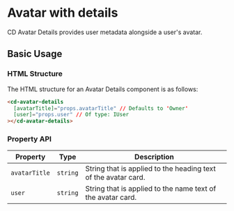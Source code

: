 # Avatar with details

CD Avatar Details provides user metadata alongside a user's avatar.

## Basic Usage

### HTML Structure

The HTML structure for an Avatar Details component is as follows:

```html
<cd-avatar-details
  [avatarTitle]="props.avatarTitle" // Defaults to 'Owner'
  [user]="props.user" // Of type: IUser
></cd-avatar-details>
```

### Property API

| Property      | Type     | Description                                                    |
| ------------- | -------- | -------------------------------------------------------------- |
| `avatarTitle` | `string` | String that is applied to the heading text of the avatar card. |
| `user`        | `string` | String that is applied to the name text of the avatar card.    |
